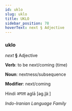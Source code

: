 ```yaml
---
id: uklo
slug: uklo
title: UKLO
sidebar_position: 78
hoverText: next § Adjective
---
```


### uklo

*next* **§** Adjective

**Verb**: to be next/coming (time)

**Noun**: nextness/subsequence

**Modifier**: next/coming

Hindi अगला aglā [əɡ.l̪äː]

*Indo-Iranian Language Family*